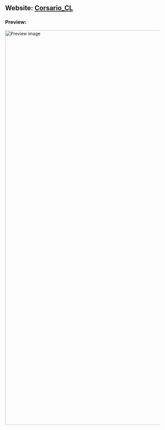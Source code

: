 ## Website: [Corsario_CL](https://s99.cl)

### Preview: 
<img src="" alt="Preview image" width="1280">
